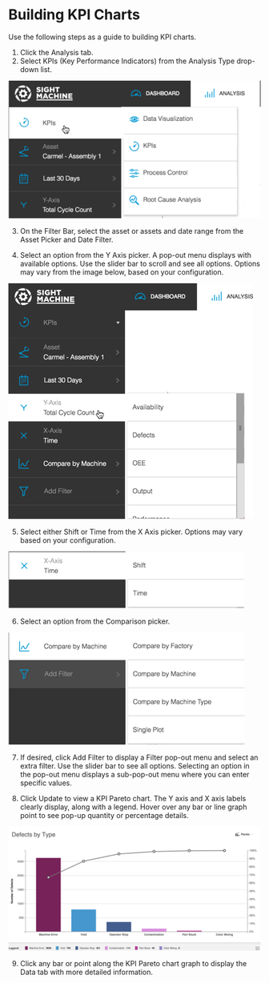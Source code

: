 # Building KPI Charts

Use the following steps as a guide to building KPI charts.

1. Click the Analysis tab.
2. Select KPIs \(Key Performance Indicators\) from the Analysis Type drop-down list.

  ![](/assets/analysisTabKpi7_24_16.png)

3. On the Filter Bar, select the asset or assets and date range from the Asset Picker and Date Filter.

4. Select an option from the Y Axis picker. A pop-out menu displays with available options. Use the slider bar to scroll and see all options. Options may vary from the image below, based on your configuration.

  ![](/assets/kpiYAxisOption7_24_16.png)

5. Select either Shift or Time from the X Axis picker. Options may vary based on your configuration.

  ![](/assets/xAxisKpi7_24_16.png)

6. Select an option from the Comparison picker.

  ![](/assets/kpiCompareBy7_24_16.png)

7. If desired, click Add Filter to display a Filter pop-out menu and select an extra filter. Use the slider bar to see all options. Selecting an option in the pop-out menu displays a sub-pop-out menu where you can enter specific values.

8. Click Update to view a KPI Pareto chart. The Y axis and X axis labels clearly display, along with a legend. Hover over any bar or line graph point to see pop-up quantity or percentage details.

  ![](analysisTabResultsE.png)

9. Click any bar or point along the KPI Pareto chart graph to display the Data tab with more detailed information.


